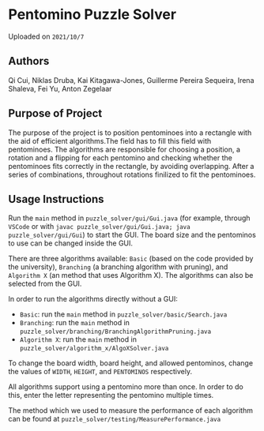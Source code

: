 # Pentomino Puzzle Solver

Uploaded on `2021/10/7`

## Authors

Qi Cui, Niklas Druba, Kai Kitagawa-Jones, Guillerme Pereira Sequeira, Irena Shaleva, Fei Yu, Anton Zegelaar

## Purpose of Project

The purpose of the project is to position pentominoes into a rectangle with the aid of efficient algorithms.The field has to fill this field with pentominoes. The algorithms are responsible for choosing a position, a rotation and a flipping for each pentomino and checking whether the pentominoes fits correctly in the rectangle, by avoiding overlapping. After a series of combinations, throughout rotations finilized to fit the pentominoes.

## Usage Instructions

Run the `main` method in `puzzle_solver/gui/Gui.java` (for example, through `VSCode` or with `javac puzzle_solver/gui/Gui.java; java puzzle_solver/gui/Gui`) to start the GUI. The board size and the pentominos to use can be changed inside the GUI.

There are three algorithms available: `Basic` (based on the code provided by the university), `Branching` (a branching algorithm with pruning), and `Algorithm X` (an method that uses Algorithm X). The algorithms can also be selected from the GUI.

In order to run the algorithms directly without a GUI:

-  `Basic`: run the `main` method in `puzzle_solver/basic/Search.java`
-  `Branching`: run the `main` method in `puzzle_solver/branching/BranchingAlgorithmPruning.java`
-  `Algorithm X`: run the `main` method in `puzzle_solver/algorithm_x/AlgoXSolver.java`

To change the board width, board height, and allowed pentominos, change the values of `WIDTH`, `HEIGHT`, and `PENTOMINOS` respectively.

All algorithms support using a pentomino more than once. In order to do this, enter the letter representing the pentomino multiple times.

The method which we used to measure the performance of each algorithm can be found at `puzzle_solver/testing/MeasurePerformance.java`

